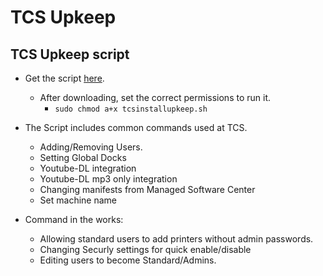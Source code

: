 # TCS Upkeep

## TCS Upkeep script
* Get the script [here](https://www.dropbox.com/s/pu0fihl4lfaqb5m/tcsinstallupkeep.sh?dl=1).
    * After downloading, set the correct permissions to run it.
        * `sudo chmod a+x tcsinstallupkeep.sh`

* The Script includes common commands used at TCS.
    * Adding/Removing Users.
    * Setting Global Docks
    * Youtube-DL integration
    * Youtube-DL mp3 only integration
    * Changing manifests from Managed Software Center
    * Set machine name

* Command in the works:
    * Allowing standard users to add printers without admin passwords.
    * Changing Securly settings for quick enable/disable
    * Editing users to become Standard/Admins.



